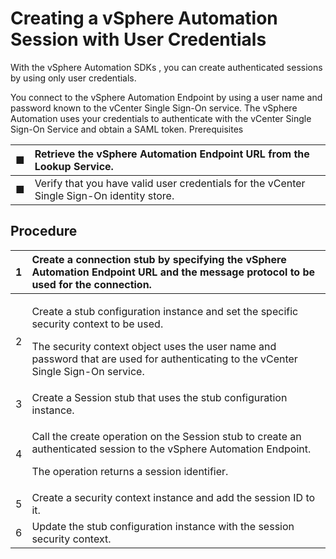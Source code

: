 # Creating a vSphere Automation Session with User Credentials

With the vSphere Automation SDKs , you can create authenticated sessions by using only user credentials. 

You connect to the vSphere Automation Endpoint by using a user name and password known to the vCenter Single Sign-On service. The vSphere Automation uses your credentials to authenticate with the vCenter Single Sign-On Service and obtain a SAML token. Prerequisites 

| ■  | Retrieve the vSphere Automation Endpoint URL from the Lookup Service.  |
| :--- | :--- |
| ■  | Verify that you have valid user credentials for the vCenter Single Sign-On identity store.  |

## Procedure 

<table>
  <thead>
    <tr>
      <th style="text-align:left">1</th>
      <th style="text-align:left">Create a connection stub by specifying the vSphere Automation Endpoint
        URL and the message protocol to be used for the connection.</th>
    </tr>
  </thead>
  <tbody>
    <tr>
      <td style="text-align:left">2</td>
      <td style="text-align:left">
        <p>Create a stub configuration instance and set the specific security context
          to be used.</p>
        <p>The security context object uses the user name and password that are used
          for authenticating to the vCenter Single Sign-On service.</p>
      </td>
    </tr>
    <tr>
      <td style="text-align:left">3</td>
      <td style="text-align:left">Create a Session stub that uses the stub configuration instance.</td>
    </tr>
    <tr>
      <td style="text-align:left">4</td>
      <td style="text-align:left">
        <p>Call the create operation on the Session stub to create an authenticated
          session to the vSphere Automation Endpoint.</p>
        <p>The operation returns a session identifier.</p>
      </td>
    </tr>
    <tr>
      <td style="text-align:left">5</td>
      <td style="text-align:left">Create a security context instance and add the session ID to it.</td>
    </tr>
    <tr>
      <td style="text-align:left">6</td>
      <td style="text-align:left">Update the stub configuration instance with the session security context.</td>
    </tr>
  </tbody>
</table>